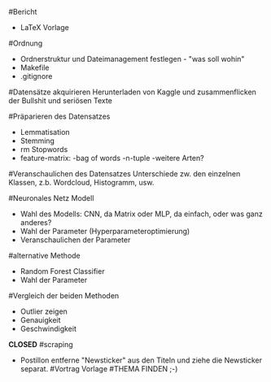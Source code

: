 #Bericht
- LaTeX Vorlage 

#Ordnung
- Ordnerstruktur und Dateimanagement festlegen - "was soll wohin"
- Makefile 
- .gitignore

#Datensätze akquirieren
Herunterladen von Kaggle und zusammenflicken der Bullshit und seriösen Texte

#Präparieren des Datensatzes
- Lemmatisation
- Stemming
- rm Stopwords
- feature-matrix:
   -bag of words
   -n-tuple
   -weitere Arten?

#Veranschaulichen des Datensatzes
Unterschiede zw. den einzelnen Klassen, z.b. Wordcloud, Histogramm, usw.

#Neuronales Netz Modell
- Wahl des Modells: CNN, da Matrix oder MLP, da einfach, oder was ganz anderes?
- Wahl der Parameter (Hyperparameteroptimierung)
- Veranschaulichen der Parameter

#alternative Methode
- Random Forest Classifier
- Wahl der Parameter

#Vergleich der beiden Methoden
- Outlier zeigen
- Genauigkeit
- Geschwindigkeit

**CLOSED**
#scraping
- Postillon entferne "Newsticker" aus den Titeln und ziehe die Newsticker separat.
#Vortrag Vorlage
#THEMA FINDEN
;-)